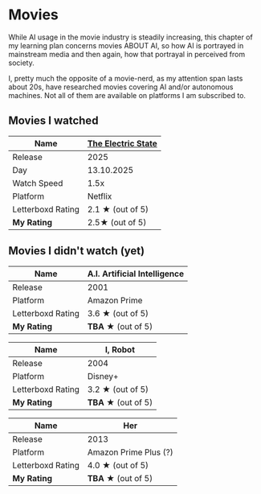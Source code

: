 # Movies
While AI usage in the movie industry is steadily increasing, this chapter of my learning plan concerns movies ABOUT AI,
so how AI is portrayed in mainstream media and then again, how that portrayal in perceived from society.

I, pretty much the opposite of a movie-nerd, as my attention span lasts about 20s, have researched movies
covering AI and/or autonomous machines. Not all of them are available on platforms I am subscribed to.

## Movies I watched

| Name              | [The Electric State][TES] |
|-------------------|---------------------------|
| Release           | 2025                      |
| Day               | 13.10.2025                |
| Watch Speed       | 1.5x                      |
| Platform          | Netflix                   |
| Letterboxd Rating | 2.1 ★ (out of 5)          |
| **My Rating**     | 2.5★ (out of 5)           |


## Movies I didn't watch (yet)
| Name              | A.I. Artificial Intelligence |
|-------------------|------------------------------|
| Release           | 2001                         |
| Platform          | Amazon Prime                 |
| Letterboxd Rating | 3.6 ★ (out of 5)             |
| **My Rating**     | **TBA** ★ (out of 5)         |

| Name              | I, Robot             |
|-------------------|----------------------|
| Release           | 2004                 |
| Platform          | Disney+              |
| Letterboxd Rating | 3.2 ★ (out of 5)     |
| **My Rating**     | **TBA** ★ (out of 5) |

| Name              | Her                   |
|-------------------|-----------------------|
| Release           | 2013                  |
| Platform          | Amazon Prime Plus (?) |
| Letterboxd Rating | 4.0 ★ (out of 5)      |
| **My Rating**     | **TBA** ★ (out of 5)  |

[TES]: the-electric-state